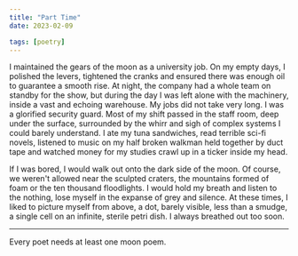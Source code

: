 ```yaml
---
title: "Part Time"
date: 2023-02-09

tags: [poetry]
---
```


I maintained the gears of the moon as a university job. On my empty days, I polished the levers, tightened the cranks and ensured there was enough oil to guarantee a smooth rise. At night, the company had a whole team on standby for the show, but during the day I was left alone with the machinery, inside a vast and echoing warehouse. My jobs did not take very long. I was a glorified security guard. Most of my shift passed in the staff room, deep under the surface, surrounded by the whirr and sigh of complex systems I could barely understand. I ate my tuna sandwiches, read terrible sci-fi novels, listened to music on my half broken walkman held together by duct tape and watched money for my studies crawl up in a ticker inside my head. 

If I was bored, I would walk out onto the dark side of the moon. Of course, we weren't allowed near the sculpted craters, the mountains formed of foam or the ten thousand floodlights. I would hold my breath and listen to the nothing, lose myself in the expanse of grey and silence. At these times, I liked to picture myself from above, a dot, barely visible, less than a smudge, a single cell on an infinite, sterile petri dish. I always breathed out too soon.

---

Every poet needs at least one moon poem. 